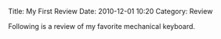 Title: My First Review
Date: 2010-12-01 10:20
Category: Review

Following is a review of my favorite mechanical keyboard.
